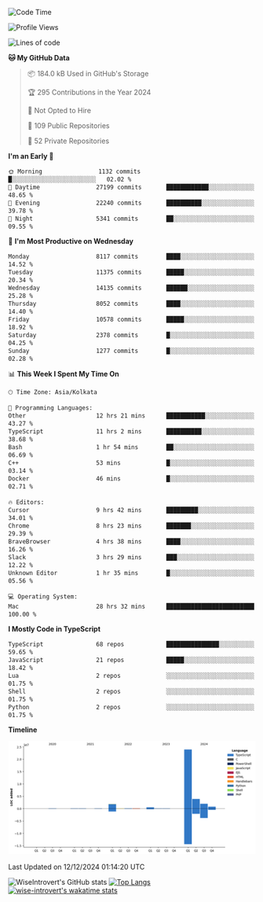 <!--START_SECTION:waka-->
![Code Time](http://img.shields.io/badge/Code%20Time-1%2C951%20hrs%2056%20mins-blue)

![Profile Views](http://img.shields.io/badge/Profile%20Views-0-blue)

![Lines of code](https://img.shields.io/badge/From%20Hello%20World%20I%27ve%20Written-33.7%20million%20lines%20of%20code-blue)

**🐱 My GitHub Data** 

> 📦 184.0 kB Used in GitHub's Storage 
 > 
> 🏆 295 Contributions in the Year 2024
 > 
> 🚫 Not Opted to Hire
 > 
> 📜 109 Public Repositories 
 > 
> 🔑 52 Private Repositories 
 > 
**I'm an Early 🐤** 

```text
🌞 Morning                1132 commits        █░░░░░░░░░░░░░░░░░░░░░░░░   02.02 % 
🌆 Daytime                27199 commits       ████████████░░░░░░░░░░░░░   48.65 % 
🌃 Evening                22240 commits       ██████████░░░░░░░░░░░░░░░   39.78 % 
🌙 Night                  5341 commits        ██░░░░░░░░░░░░░░░░░░░░░░░   09.55 % 
```
📅 **I'm Most Productive on Wednesday** 

```text
Monday                   8117 commits        ████░░░░░░░░░░░░░░░░░░░░░   14.52 % 
Tuesday                  11375 commits       █████░░░░░░░░░░░░░░░░░░░░   20.34 % 
Wednesday                14135 commits       ██████░░░░░░░░░░░░░░░░░░░   25.28 % 
Thursday                 8052 commits        ████░░░░░░░░░░░░░░░░░░░░░   14.40 % 
Friday                   10578 commits       █████░░░░░░░░░░░░░░░░░░░░   18.92 % 
Saturday                 2378 commits        █░░░░░░░░░░░░░░░░░░░░░░░░   04.25 % 
Sunday                   1277 commits        █░░░░░░░░░░░░░░░░░░░░░░░░   02.28 % 
```


📊 **This Week I Spent My Time On** 

```text
🕑︎ Time Zone: Asia/Kolkata

💬 Programming Languages: 
Other                    12 hrs 21 mins      ███████████░░░░░░░░░░░░░░   43.27 % 
TypeScript               11 hrs 2 mins       ██████████░░░░░░░░░░░░░░░   38.68 % 
Bash                     1 hr 54 mins        ██░░░░░░░░░░░░░░░░░░░░░░░   06.69 % 
C++                      53 mins             █░░░░░░░░░░░░░░░░░░░░░░░░   03.14 % 
Docker                   46 mins             █░░░░░░░░░░░░░░░░░░░░░░░░   02.71 % 

🔥 Editors: 
Cursor                   9 hrs 42 mins       █████████░░░░░░░░░░░░░░░░   34.01 % 
Chrome                   8 hrs 23 mins       ███████░░░░░░░░░░░░░░░░░░   29.39 % 
BraveBrowser             4 hrs 38 mins       ████░░░░░░░░░░░░░░░░░░░░░   16.26 % 
Slack                    3 hrs 29 mins       ███░░░░░░░░░░░░░░░░░░░░░░   12.22 % 
Unknown Editor           1 hr 35 mins        █░░░░░░░░░░░░░░░░░░░░░░░░   05.56 % 

💻 Operating System: 
Mac                      28 hrs 32 mins      █████████████████████████   100.00 % 
```

**I Mostly Code in TypeScript** 

```text
TypeScript               68 repos            ███████████████░░░░░░░░░░   59.65 % 
JavaScript               21 repos            █████░░░░░░░░░░░░░░░░░░░░   18.42 % 
Lua                      2 repos             ░░░░░░░░░░░░░░░░░░░░░░░░░   01.75 % 
Shell                    2 repos             ░░░░░░░░░░░░░░░░░░░░░░░░░   01.75 % 
Python                   2 repos             ░░░░░░░░░░░░░░░░░░░░░░░░░   01.75 % 
```



**Timeline**

![Lines of Code chart](https://raw.githubusercontent.com/wise-introvert/wise-introvert/master/assets/bar_graph.png)


 Last Updated on 12/12/2024 01:14:20 UTC
<!--END_SECTION:waka-->

![WiseIntrovert's GitHub stats](https://github-readme-stats.vercel.app/api?username=wise-introvert&count_private=true&show_icons=true)
[![Top Langs](https://github-readme-stats.vercel.app/api/top-langs/?username=wise-introvert&langs_count=10)](https://github.com/anuraghazra/github-readme-stats)
[![wise-introvert's wakatime stats](https://github-readme-stats.vercel.app/api/wakatime?username=wiseintrovert)](https://github.com/anuraghazra/github-readme-stats)
